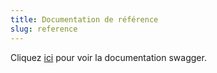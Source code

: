 ```yaml
---
title: Documentation de référence
slug: reference
---
```


Cliquez [ici](https://api.taxi/doc/) pour voir la documentation swagger.
